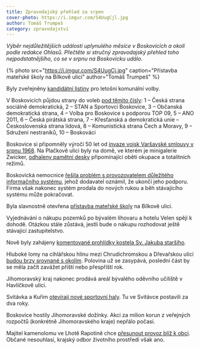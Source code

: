 ```yaml
---
title: Zpravodajský přehled za srpen
cover-photo: https://i.imgur.com/S4UugCjl.jpg
author: Tomáš Trumpeš
category: zpravodajství
---
```


*Výběr nejdůležitějších událostí uplynulého měsíce v Boskovicích a okolí podle redakce Ohlasů. Přečtěte si stručný zpravodajský přehled toho nejpodstatnějšího, co se v srpnu na Boskovicku událo.*

{% photo src="https://i.imgur.com/S4UugCj.jpg" caption="Přístavba mateřské školy na Bílkově ulici" author="Tomáš Trumpeš" %}

Byly zveřejněny [kandidátní listiny](https://volby.cz/pls/kv2018/kv2211?xjazyk=CZ&xid=1&xv=12&xdz=2&xnumnuts=6201&xobec=581372) pro letošní komunální volby.

V Boskovicích půjdou strany do voleb [pod těmito čísly](http://www.boskovice.cz/losovani-volebnich-cisel-kandidatek/d-34426): 1 – Česká strana sociálně demokratická, 2 – STAN a Sportovci Boskovice, 3 – Občanská demokratická strana, 4 – Volba pro Boskovice s podporou TOP 09, 5 – ANO 2011, 6 – Česká pirátská strana, 7 – Křesťanská a demokratická unie – Československá strana lidová, 8 – Komunistická strana Čech a Moravy, 9 – Sdružení nestraníků, 10 – Boskováci

Boskovice si připomněly výročí 50 let od [invaze vojsk Varšavské smlouvy v srpnu 1968](http://www.ohlasy.info/clanky/2018/08/okupace.html). Na Plačkově ulici byly na domě, ve kterém je minigalerie Zwicker, [odhaleny pamětní desky](http://www.ohlasy.info/clanky/2018/08/slepa-ulicka.html) připomínající oběti okupace a totalitních režimů.

Boskovická nemocnice [řešila problém s provozovatelem důležitého informačního systému](http://www.ohlasy.info/clanky/2018/08/nemocnice-is.html), jehož dodavatel oznámil, že ukončí jeho podporu. Firma však nakonec systém prodala do nových rukou a běh stávajícího systému může pokračovat.

Byla slavnostně otevřena [přístavba mateřské školy](http://boskovice.cz/pristavba-ms-boskovice-byla-slavnostne-otevrena/d-34525) na Bílkově ulici.

Vyjednávání o nákupu pozemků po bývalém lihovaru a hotelu Velen spějí k dohodě. Otázkou stále zůstává, jestli bude o nákupu rozhodovat ještě stávající zastupitelstvo.

Nově byly zahájeny [komentované prohlídky kostela Sv. Jakuba staršího](http://boskovice.cz/prohlidka-kostela-sv-jakuba-s-nbsp-helenou-janikovou/d-34524).

Hluboké lomy na cihlářskou hlínu mezi Chrudichromskou a Dřevařskou ulicí [budou brzy srovnané s okolím](http://www.ohlasy.info/clanky/2018/08/rekultivace-lomu.html). Polovina už se zasypává, poslední část by se měla začít zavážet příští nebo přespříští rok.

Jihomoravský kraj nakonec prodává areál bývalého oděvního učiliště v Havlíčkově ulici.

Svitávka a Kuřim [otevírají nové sportovní haly](http://www.ohlasy.info/clanky/2018/08/haly.html). Tu ve Svitávce postavili za dva roky.

Boskovice hostily Jihomoravské dožínky. Akci za milion korun z veřejných rozpočtů (konkrétně Jihomoravského kraje) nepřálo počasí.

Majitel kamenolomu ve Lhotě Rapotině chce [přesunout provoz blíž k obci](https://blanensky.denik.cz/zpravy_region/presun-kamenolomu-kraj-je-pro-mistni-ale-nesouhlasi-priblizil-by-se-k-obci-20180902.html). Občané nesouhlasí, krajský odbor životního prostředí však ano.
